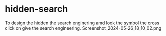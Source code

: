 # hidden-search
To design the hidden the search enginering amd look the symbol the cross click on give the search engineering.
Screenshot_2024-05-26_18_10_02.png
